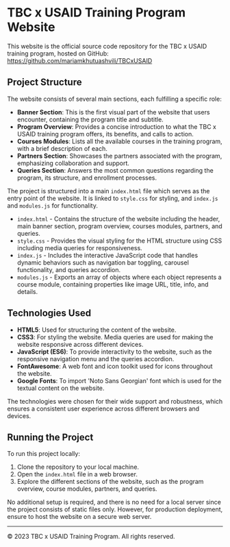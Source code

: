 # TBC x USAID Training Program Website

This website is the official source code repository for the TBC x USAID training program, hosted on GitHub: https://github.com/mariamkhutuashvili/TBCxUSAID

## Project Structure

The website consists of several main sections, each fulfilling a specific role:

- **Banner Section**: This is the first visual part of the website that users encounter, containing the program title and subtitle.
- **Program Overview**: Provides a concise introduction to what the TBC x USAID training program offers, its benefits, and calls to action.
- **Courses Modules**: Lists all the available courses in the training program, with a brief description of each.
- **Partners Section**: Showcases the partners associated with the program, emphasizing collaboration and support.
- **Queries Section**: Answers the most common questions regarding the program, its structure, and enrollment processes.

The project is structured into a main `index.html` file which serves as the entry point of the website. It is linked to `style.css` for styling, and `index.js` and `modules.js` for functionality.

- `index.html` - Contains the structure of the website including the header, main banner section, program overview, courses modules, partners, and queries.
- `style.css` - Provides the visual styling for the HTML structure using CSS including media queries for responsiveness.
- `index.js` - Includes the interactive JavaScript code that handles dynamic behaviors such as navigation bar toggling, carousel functionality, and queries accordion.
- `modules.js` - Exports an array of objects where each object represents a course module, containing properties like image URL, title, info, and details.

## Technologies Used

- **HTML5**: Used for structuring the content of the website.
- **CSS3**: For styling the website. Media queries are used for making the website responsive across different devices.
- **JavaScript (ES6)**: To provide interactivity to the website, such as the responsive navigation menu and the queries accordion.
- **FontAwesome**: A web font and icon toolkit used for icons throughout the website.
- **Google Fonts**: To import 'Noto Sans Georgian' font which is used for the textual content on the website.

The technologies were chosen for their wide support and robustness, which ensures a consistent user experience across different browsers and devices.

## Running the Project

To run this project locally:

1. Clone the repository to your local machine.
2. Open the `index.html` file in a web browser.
3. Explore the different sections of the website, such as the program overview, course modules, partners, and queries.

No additional setup is required, and there is no need for a local server since the project consists of static files only. However, for production deployment, ensure to host the website on a secure web server.

---

© 2023 TBC x USAID Training Program. All rights reserved.
